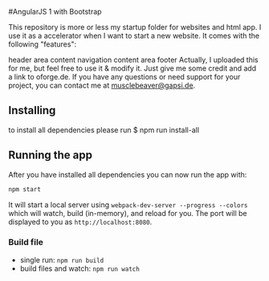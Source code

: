 #AngularJS 1 with Bootstrap

This repository is more or less my startup folder for websites and html app. I use it as a accelerator when I want to start a new website. It comes with the following "features":

header area
content navigation
content area
footer
Actually, I uploaded this for me, but feel free to use it & modify it. Just give me some credit and add a link to oforge.de. If you have any questions or need support for your project, you can contact me at musclebeaver@gapsi.de.


## Installing

to install all dependencies please run
$ npm run install-all

## Running the app

After you have installed all dependencies you can now run the app with:
```bash
npm start
```

It will start a local server using `webpack-dev-server --progress --colors` which will watch, build (in-memory), and reload for you. The port will be displayed to you as `http://localhost:8080`.

### Build file

* single run: `npm run build`
* build files and watch: `npm run watch`
